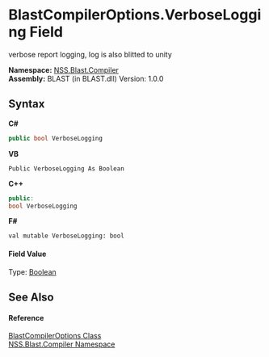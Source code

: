 # BlastCompilerOptions.VerboseLogging Field
 

verbose report logging, log is also blitted to unity

**Namespace:**&nbsp;<a href="26a25caa-f50b-92ad-f15c-dbb9db1493ae">NSS.Blast.Compiler</a><br />**Assembly:**&nbsp;BLAST (in BLAST.dll) Version: 1.0.0

## Syntax

**C#**<br />
``` C#
public bool VerboseLogging
```

**VB**<br />
``` VB
Public VerboseLogging As Boolean
```

**C++**<br />
``` C++
public:
bool VerboseLogging
```

**F#**<br />
``` F#
val mutable VerboseLogging: bool
```


#### Field Value
Type: <a href="https://docs.microsoft.com/dotnet/api/system.boolean" target="_blank" rel="noopener noreferrer">Boolean</a>

## See Also


#### Reference
<a href="acd2f6cc-9dc8-39b3-7ff6-2a1a35ecce47">BlastCompilerOptions Class</a><br /><a href="26a25caa-f50b-92ad-f15c-dbb9db1493ae">NSS.Blast.Compiler Namespace</a><br />